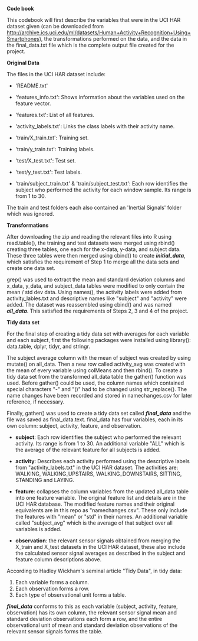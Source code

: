 
<b><strong>Code book</b></strong>

This codebook will first describe the variables that were in the UCI HAR dataset given (can be downloaded from http://archive.ics.uci.edu/ml/datasets/Human+Activity+Recognition+Using+Smartphones), the transformations performed on the data, and the data in the final_data.txt file which is the complete output file created for the project. 

<b>Original Data</b>

The files in the UCI HAR dataset include:
- 'README.txt'
- 'features_info.txt': Shows information about the variables used on the feature vector.
- 'features.txt': List of all features.
- 'activity_labels.txt': Links the class labels with their activity name.

- 'train/X_train.txt': Training set.
- 'train/y_train.txt': Training labels.
- 'test/X_test.txt': Test set.
- 'test/y_test.txt': Test labels.

- 'train/subject_train.txt' & 'train/subject_test.txt': Each row identifies the subject who performed the activity for each window sample. Its range is from 1 to 30.

The train and test folders each also contained an 'Inertial Signals' folder which was ignored. 

<b>Transformations</b>

After downloading the zip and reading the relevant files into R using read.table(), the training and test datasets were merged using rbind() creating three tables, one each for the x-data, y-data, and subject data. These three tables were then merged using cbind() to create <b><i>initial_data</b></i>, which satisfies the requirement of Step 1 to merge all the data sets and create one data set.

grep() was used to extract the mean and standard deviation columns and x_data, y_data, and subject_data tables were modified to only contain the mean / std dev data. Using names(), the activity labels were added from activity_lables.txt and descriptive names like "subject" and "activity" were added. The dataset was reassembled using cbind() and was named <b><i>all_data</b></i>. This satisfied the requirements of Steps 2, 3 and 4 of the project. 

<b>Tidy data set</b>

For the final step of creating a tidy data set with averages for each variable and each subject, first the following packages were installed using library(): data.table, dplyr, tidyr, and stringr. 

The subject average column with the mean of subject was created by using mutate() on all_data. Then a new row called activity_avg was created with the mean of every variable using colMeans and then rbind(). To create a tidy data set from  the transformed all_data table  the gather() function was used. Before gather() could be used, the column names which contained special characters "-" and "()" had to be changed using str_replace(). The name changes have been recorded and stored in namechanges.csv for later reference, if necessary. 

Finally, gather() was used to create a tidy data set called <b><i>final_data</b></i> and the file was saved as final_data.text. final_data has four variables, each in its own column: subject, activity, feature, and observation. 

- <b>subject</b>: Each row identifies the subject who performed the relevant activity. Its range is from 1 to 30. An additional variable "ALL" which is the average of the relevant feature for all subjects is added. 

- <b>activity</b>: Describes each activity performed using the descriptive labels from "activity_labels.txt" in the UCI HAR dataset. The activities are: WALKING, WALKING_UPSTAIRS, WALKING_DOWNSTAIRS, SITTING, STANDING and LAYING.

- <b>feature</b>: collapses the column variables from the updated all_data table into one feature variable. The original feature list and details are in the UCI HAR database. The modified feature names and their original equivalents are in this repo as "namechanges.csv". These only include the features with "mean" or "std" in their names. An additional variable called "subject_avg" which is the average of that subject over all variables is added. 

- <b>observation</b>: the relevant sensor signals obtained from merging the X_train and X_test datasets in the UCI HAR dataset, these also include the calculated sensor signal averages as described in the subject and feature column descriptions above. 
 
According to Hadley Wickham's seminal article "Tidy Data", in tidy data:

1. Each variable forms a column.
2. Each observation forms a row.
3. Each type of observational unit forms a table. 

<b><i>final_data</b></i> conforms to this as each variable (subject, activity, feature, observation) has its own column, the relevant sensor signal mean and standard deviation observations each form a row, and the entire observational unit of mean and standard deviation observations of the relevant sensor signals forms the table. 

